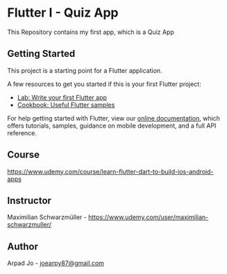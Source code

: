 # Flutter I - Quiz App

This Repository contains my first app, which is a Quiz App

## Getting Started

This project is a starting point for a Flutter application.

A few resources to get you started if this is your first Flutter project:

- [Lab: Write your first Flutter app](https://flutter.dev/docs/get-started/codelab)
- [Cookbook: Useful Flutter samples](https://flutter.dev/docs/cookbook)

For help getting started with Flutter, view our
[online documentation](https://flutter.dev/docs), which offers tutorials,
samples, guidance on mobile development, and a full API reference.

## Course

https://www.udemy.com/course/learn-flutter-dart-to-build-ios-android-apps

## Instructor

Maximilian Schwarzmüller - https://www.udemy.com/user/maximilian-schwarzmuller/

## Author

Arpad Jo - joearpy87@gmail.com
